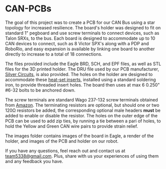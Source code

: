 # CAN-PCBs
The goal of this project was to create a PCB for our CAN Bus using a star topology for increased resilience. The board's holder was designed to fit on standard 1" pegboard and use screw terminals to connect devices, such as Talon SRXs, to the bus. Each board is designed to accommodate up to 10 CAN devices to connect, such as 8 Victor SPX's along with a PDP and RoboRio, and easy expansion is available by linking one board to another directly to increase to a total of 18 connections.

The files provided include the Eagle BRD, SCH, and EPF files, as well as STL files for the 3D printed holder. The DRU file used by our PCB manufacturer, [Silver Circuits](www.custompcb.com), is also provided. The holes on the holder are designed to accommodate these [heat-set inserts](https://www.mcmaster.com/#93365a132/=1b46wa6), installed using a standard soldering iron, to provide threaded insert holes. The board then uses at max 6 0.250" #6-32 bolts to be anchored down. 

The screw terminals are standard Wago 237-132 screw terminals obtained from [Amazon](https://www.amazon.com/gp/product/B00EZ3QPCU/). The terminating resistors are optional, but should one or two 120Ω resistors be added, the corresponding optional male headers **must** be added to enable or disable the resistor. The holes on the outer edge of the PCB can be used to add zip ties, by running a tie between a pari of holes, to hold the Yellow and Green CAN wire pairs to provide strain relief.

The images folder contains images of the board in Eagle, a render of the holder, and images of the PCB and holder on our robot.

If you have any questions, feel reach out and contact us at team5338@gmail.com. Plus, share with us your experiences of using them and any feedback you have.
